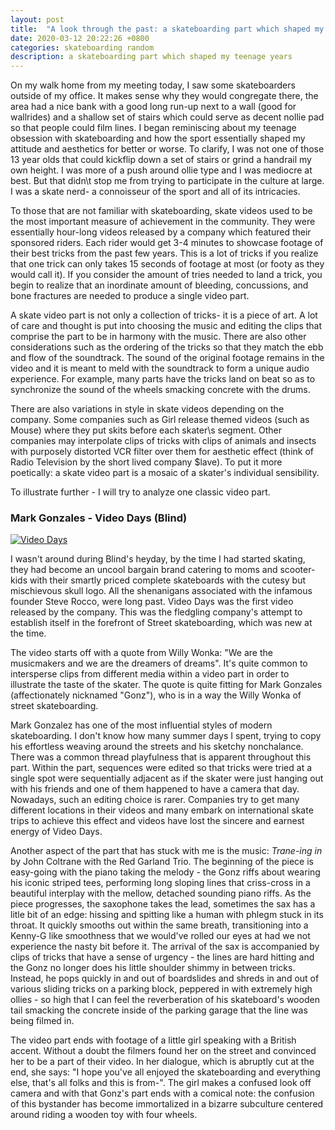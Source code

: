 ```yaml
---
layout: post
title:  "A look through the past: a skateboarding part which shaped my teenage years"
date: 2020-03-12 20:22:26 +0800
categories: skateboarding random
description: a skateboarding part which shaped my teenage years
---
```

On my walk home from my meeting today, I saw some skateboarders outside of my office. It makes sense why they would congregate there, the area had a nice bank with a good long run-up next to a wall (good for wallrides) and a shallow set of stairs which could serve as decent nollie pad so that people could film lines. I began reminiscing about my teenage obsession with skateboarding and how the sport essentially shaped my attitude and aesthetics for better or worse. To clarify, I was not one of those 13 year olds that could kickflip down a set of stairs or grind a handrail my own height. I was more of a push around ollie type and I was mediocre at best. But that didn\t stop me from trying to participate in the culture at large. I was a skate nerd- a connoisseur of the sport and all of its intricacies.

To those that are not familiar with skateboarding, skate videos used to be the most important measure of achievement in the community. They were essentially hour-long videos released by a company which featured their sponsored riders. Each rider would get 3-4 minutes to showcase footage of their best tricks from the past few years. This is a lot of tricks if you realize that one trick can only takes 15 seconds of footage at most (or footy as they would call it). If you consider the amount of tries needed to land a trick, you begin to realize that an inordinate amount of bleeding, concussions, and bone fractures are needed to produce a single video part.

A skate video part is not only a collection of tricks- it is a piece of art. A lot of care and thought is put into choosing the music and editing the clips that comprise the part to be in harmony with the music. There are also other considerations such as the ordering of the tricks so that they match the ebb and flow of the soundtrack. The sound of the original footage remains in the video and it is meant to meld with the soundtrack to form a unique audio experience. For example, many parts have the tricks land on beat so as to synchronize the sound of the wheels smacking concrete with the drums. 

There are also variations in style in skate videos depending on the company. Some companies such as Girl release themed videos (such as Mouse) where they put skits before each skater\s segment. Other companies may interpolate clips of tricks with clips of animals and insects with purposely distorted VCR filter over them for aesthetic effect (think of Radio Television by the short lived company $lave). To put it more poetically: a skate video part is a mosaic of a skater\'s individual sensibility.

To illustrate further - I will try to analyze one classic video part.


### Mark Gonzales - Video Days (Blind)
[![Video Days](https://img.youtube.com/vi/gizM-PuVnY0/0.jpg)](https://www.youtube.com/watch?v=gizM-PuVnY0 "Video Days")


I wasn\'t around during Blind\'s heyday, by the time I had started skating, they had become an uncool bargain brand catering to moms and scooter-kids with their smartly priced complete skateboards with the cutesy but mischievous skull logo. All the shenanigans associated with the infamous founder Steve Rocco, were long past. Video Days was the first video released by the company. This was the fledgling company\'s attempt to establish itself in the forefront of Street skateboarding, which was new at the time.

The video starts off with a quote from Willy Wonka: "We are the musicmakers and we are the dreamers of dreams". It\'s quite common to intersperse clips from different media within a video part in order to illustrate the taste of the skater. The quote is quite fitting for Mark Gonzales (affectionately nicknamed "Gonz"), who is in a way the Willy Wonka of street skateboarding. 

Mark Gonzalez has one of the most influential styles of modern skateboarding. I don\'t know how many summer days I spent, trying to copy his effortless weaving around the streets and his sketchy nonchalance. There was a common thread playfulness that is apparent throughout this part. Within the part, sequences were edited so that tricks were tried at a single spot were sequentially adjacent as if the skater were just hanging out with his friends and one of them happened to have a camera that day. Nowadays, such an editing choice is rarer. Companies try to get many different locations in their videos and many embark on international skate trips to achieve this effect and videos have lost the sincere and earnest energy of Video Days. 

Another aspect of the part that has stuck with me is the music: *Trane-ing in* by John Coltrane with the Red Garland Trio. The beginning of the piece is easy-going with the piano taking the melody - the Gonz riffs about wearing his iconic striped tees, performing long sloping lines that criss-cross in a beautiful interplay with the mellow, detached sounding piano riffs. As the piece progresses, the saxophone takes the lead, sometimes the sax has a litle bit of an edge: hissing and spitting like a human with phlegm stuck in its throat. It quickly smooths out within the same breath, transitioning into a Kenny-G like smoothness that we would\'ve rolled our eyes at had we not experience the nasty bit before it. The arrival of the sax is accompanied by clips of tricks that have a sense of urgency - the lines are hard hitting and the Gonz no longer does his little shoulder shimmy in between tricks. Instead, he pops quickly in and out of boardslides and shreds in and out of various sliding tricks on a parking block, peppered in with extremely high ollies - so high that I can feel the reverberation of his skateboard\'s wooden tail smacking the concrete inside of the parking garage that the line was being filmed in. 

The video part ends with footage of a little girl speaking with a British accent. Without a doubt the filmers found her on the street and convinced her to be a part of their video. In her dialogue, which is abruptly cut at the end, she says: "I hope you\'ve all enjoyed the skateboarding and everything else, that\'s all folks and this is from-". The girl makes a confused look off camera and with that Gonz\'s part ends with a comical note: the confusion of this bystander has become immortalized in a bizarre subculture centered around riding a wooden toy with four wheels.

